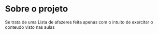 # Sobre o projeto

 Se trata de uma Lista de afazeres feita apenas com o intuito de exercitar o conteudo visto nas aulas
